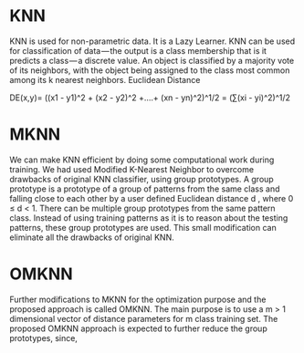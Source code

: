 # KNN
KNN is used for non-parametric data. It is a Lazy Learner. KNN can be used for classification of data — the output is a class membership that is it predicts a class — a discrete value. An object is classified by a majority vote of its neighbors, with the object being assigned to the class most common among its k nearest neighbors. 
Euclidean Distance

DE(x,y)=  ((x1 - y1)^2 + (x2 - y2)^2 +….+ (xn - yn)^2)^1/2    =     (∑(xi - yi)^2)^1/2

#  MKNN
We can make KNN efficient by doing some computational work during training. We had used Modified K-Nearest Neighbor to overcome drawbacks of original KNN classifier, using group prototypes. A group prototype is a prototype of a group of patterns from the same class and falling close to each other by a user defined Euclidean distance d , where 0 ≤ d < 1. There can be multiple group prototypes from the same pattern class. Instead of using training patterns as it is to reason about the testing patterns, these group prototypes are used. This small modification can eliminate all the drawbacks of original KNN.

# OMKNN
Further modifications to MKNN for the optimization purpose and the proposed approach is called OMKNN. The main purpose is to use a m > 1 dimensional vector of distance
parameters for m class training set. The proposed OMKNN approach is expected to further reduce the group prototypes, since,
